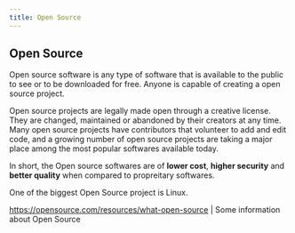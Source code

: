 ```yaml
---
title: Open Source
---
```

## Open Source

Open source software is any type of software that is available to the public to see or to be downloaded for free. Anyone is capable of creating a open source project.

Open source projects are legally made open through a creative license. They are changed, maintained or abandoned by their creators at any time. Many open source projects have contributors that volunteer to add and edit code, and a growing number of open source projects are taking a major place among the most popular softwares available today.

In short, the Open source softwares are of **lower cost**, **higher security** and **better quality** when compared to propreitary softwares.

One of the biggest Open Source project is Linux.

https://opensource.com/resources/what-open-source | Some information about Open Source
